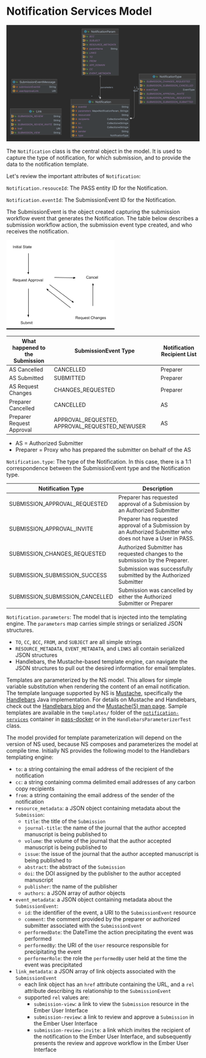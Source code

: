 # Notification Services Model

![Notification Services Model](./notifications-model.png)

The `Notification` class is the central object in the model. It is used to capture the type of notification, for which 
submission, and to provide the data to the notification template. 

Let's review the important attributes of `Notification`:

`Notification.resouceId`: The PASS entity ID for the Notification.  

`Notification.eventId`: The SubmissionEvent ID for the Notification.  

The SubmissionEvent is the object created capturing the submission workflow event that generates the Notification.  The 
table below describes a submission workflow action, the submission event type created, and who receives the notification.

![Submission State Model](./submission-state.png)

|What happened to the Submission |SubmissionEvent Type                             |Notification Recipient List
|--------------------------------|-------------------------------------------------|----------------------------
|AS Cancelled                    |CANCELLED                                        |Preparer
|AS Submitted                    |SUBMITTED                                        |Preparer
|AS Request Changes              |CHANGES_REQUESTED                                |Preparer
|Preparer Cancelled              |CANCELLED                                        |AS
|Preparer Request Approval       |APPROVAL_REQUESTED, APPROVAL_REQUESTED_NEWUSER   |AS

* AS = Authorized Submitter
* Preparer = Proxy who has prepared the submitter on behalf of the AS

`Notification.type`: The type of the Notification. In this case, there is a 1:1 correspondence between the SubmissionEvent type and the Notification type.

|Notification Type               |Description
|--------------------------------|---------------------
|SUBMISSION_APPROVAL_REQUESTED   |Preparer has requested approval of a Submission by an Authorized Submitter
|SUBMISSION_APPROVAL_INVITE      |Preparer has requested approval of a Submission by an Authorized Submitter who does not have a User in PASS.
|SUBMISSION_CHANGES_REQUESTED    |Authorized Submitter has requested changes to the submission by the Preparer.
|SUBMISSION_SUBMISSION_SUCCESS   |Submission was successfully submitted by the Authorized Submitter
|SUBMISSION_SUBMISSION_CANCELLED |Submission was cancelled by either the Authorized Submitter or Preparer

`Notification.parameters`: The model that is injected into the templating engine.
The `parameters` map carries simple strings or serialized JSON structures.
- `TO`, `CC`, `BCC`, `FROM`, and `SUBJECT` are all simple strings
- `RESOURCE_METADATA`, `EVENT_METADATA`, and `LINKS` all contain serialized JSON structures
- Handlebars, the Mustache-based template engine, can navigate the JSON structures to pull out the desired information for email templates.

Templates are parameterized by the NS model.  This allows for simple variable substitution when rendering the content of 
an email notification.  The template language supported by NS is [Mustache](https://mustache.github.io/), specifically the [Handlebars](https://github.com/jknack/handlebars.java) Java 
implementation.  For details on Mustache and Handlebars, check out the [Handlebars blog](http://jknack.github.io/handlebars.java/) and 
the [Mustache(5) man page](http://mustache.github.io/mustache.5.html).  Sample templates are available in the `templates/` folder of the 
[`notification-services`](https://github.com/eclipse-pass/pass-docker) container in [pass-docker](https://github.com/eclipse-pass/pass-docker) or in the `HandlebarsParameterizerTest` class.

The model provided for template parameterization will depend on the version of NS used, because NS composes and 
parameterizes the model at compile time.  Initially NS provides the following model to the Handlebars templating engine:
- `to`: a string containing the email address of the recipient of the notification
- `cc`: a string containing comma delimited email addresses of any carbon copy recipients
- `from`: a string containing the email address of the sender of the notification
- `resource_metadata`: a JSON object containing metadata about the `Submission`:
    - `title`: the title of the `Submission`
    - `journal-title`: the name of the journal that the author accepted manuscript is being published to
    - `volume`: the volume of the journal that the author accepted manuscript is being published to
    - `issue`: the issue of the journal that the author accepted manuscript is being published to
    - `abstract`: the abstract of the `Submission`
    - `doi`: the DOI assigned by the publisher to the author accepted manuscript
    - `publisher`: the name of the publisher
    - `authors`: a JSON array of author objects
- `event_metadata`: a JSON object containing metadata about the `SubmissionEvent`:
    - `id`: the identifier of the event, a URI to the `SubmissionEvent` resource
    - `comment`: the comment provided by the preparer or authorized submitter associated with the `SubmissionEvent`
    - `performedDate`: the DateTime the action precipitating the event was performed
    - `performedBy`: the URI of the `User` resource responsible for precipitating the event
    - `performerRole`: the role the `performedBy` user held at the time the event was precipitated
- `link_metadata`: a JSON array of link objects associated with the `SubmissionEvent`
    - each link object has an `href` attribute containing the URL, and a `rel` attribute describing its relationship to the `SubmissionEvent`
    - supported `rel` values are:
        - `submission-view`: a link to view the `Submission` resource in the Ember User Interface
        - `submission-review`: a link to review and approve a `Submission` in the Ember User Interface
        - `submission-review-invite`: a link which invites the recipient of the notification to the Ember User Interface, and subsequently presents the review and approve workflow in the Ember User Interface
